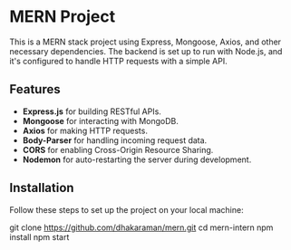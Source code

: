# MERN Project

This is a MERN stack project using Express, Mongoose, Axios, and other necessary dependencies. The backend is set up to run with Node.js, and it's configured to handle HTTP requests with a simple API.

## Features
- **Express.js** for building RESTful APIs.
- **Mongoose** for interacting with MongoDB.
- **Axios** for making HTTP requests.
- **Body-Parser** for handling incoming request data.
- **CORS** for enabling Cross-Origin Resource Sharing.
- **Nodemon** for auto-restarting the server during development.

## Installation

Follow these steps to set up the project on your local machine:

git clone https://github.com/dhakaraman/mern.git
cd mern-intern
npm install
npm start
